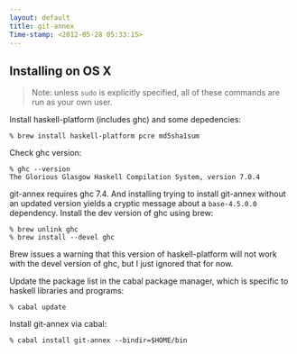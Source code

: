 ```yaml
---
layout: default
title: git-annex
Time-stamp: <2012-05-28 05:33:15>
---
```


## Installing on OS X

> Note: unless `sudo` is explicitly specified, all of these commands are run as
> your own user.

Install haskell-platform (includes ghc) and some depedencies:

    % brew install haskell-platform pcre md5sha1sum

Check ghc version:

    % ghc --version
    The Glorious Glasgow Haskell Compilation System, version 7.0.4

git-annex requires ghc 7.4. And installing trying to install git-annex without
an updated version yields a cryptic message about a `base-4.5.0.0`
dependency. Install the dev version of ghc using brew:

    % brew unlink ghc
    % brew install --devel ghc

Brew issues a warning that this version of haskell-platform will not work with
the devel version of ghc, but I just ignored that for now.

Update the package list in the cabal package manager, which is specific to
haskell libraries and programs:

    % cabal update

Install git-annex via cabal:

    % cabal install git-annex --bindir=$HOME/bin
